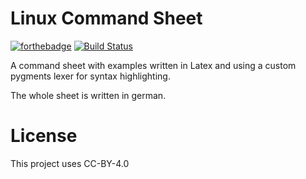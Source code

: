 # Linux Command Sheet
[![forthebadge](https://forthebadge.com/images/badges/you-didnt-ask-for-this.svg)](https://forthebadge.com)
[![Build Status](https://travis-ci.org/flohero/linux-cheat-sheet-de.svg?branch=master)](https://travis-ci.org/flohero/linux-cheat-sheet-de)

A command sheet with examples written in Latex and using a custom pygments lexer for syntax highlighting.

The whole sheet is written in german.

# License
This project uses CC-BY-4.0
